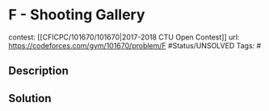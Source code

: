 # F - Shooting Gallery

contest: [[CFICPC/101670/101670|2017-2018 CTU Open Contest]]
url: https://codeforces.com/gym/101670/problem/F
#Status/UNSOLVED
Tags: #

## Description

## Solution


